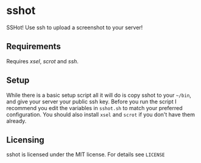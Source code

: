 # sshot
SSHot! Use ssh to upload a screenshot to your server! 

## Requirements
Requires *xsel*, *scrot* and *ssh*. 

## Setup
While there is a basic setup script all it will do is copy sshot to your `~/bin`, and give your server your public ssh key.
Before you run the script I recommend you edit the variables in `sshot.sh` to match your preferred configuration.
You should also install `xsel` and `scrot` if you don't have them already.

## Licensing
sshot is licensed under the MIT license. For details see `LICENSE`

